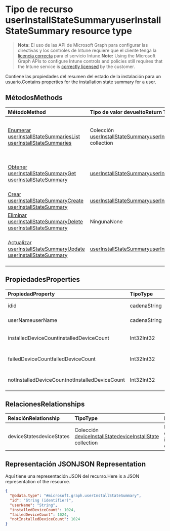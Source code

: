 # <a name="userinstallstatesummary-resource-type"></a><span data-ttu-id="02233-101">Tipo de recurso userInstallStateSummary</span><span class="sxs-lookup"><span data-stu-id="02233-101">userInstallStateSummary resource type</span></span>

> <span data-ttu-id="02233-102">**Nota:** El uso de las API de Microsoft Graph para configurar las directivas y los controles de Intune requiere que el cliente tenga la [licencia correcta](https://go.microsoft.com/fwlink/?linkid=839381) para el servicio Intune.</span><span class="sxs-lookup"><span data-stu-id="02233-102">**Note:** Using the Microsoft Graph APIs to configure Intune controls and policies still requires that the Intune service is [correctly licensed](https://go.microsoft.com/fwlink/?linkid=839381) by the customer.</span></span>

<span data-ttu-id="02233-103">Contiene las propiedades del resumen del estado de la instalación para un usuario.</span><span class="sxs-lookup"><span data-stu-id="02233-103">Contains properties for the installation state summary for a user.</span></span>
## <a name="methods"></a><span data-ttu-id="02233-104">Métodos</span><span class="sxs-lookup"><span data-stu-id="02233-104">Methods</span></span>
|<span data-ttu-id="02233-105">Método</span><span class="sxs-lookup"><span data-stu-id="02233-105">Method</span></span>|<span data-ttu-id="02233-106">Tipo de valor devuelto</span><span class="sxs-lookup"><span data-stu-id="02233-106">Return Type</span></span>|<span data-ttu-id="02233-107">Descripción</span><span class="sxs-lookup"><span data-stu-id="02233-107">Description</span></span>|
|:---|:---|:---|
|[<span data-ttu-id="02233-108">Enumerar userInstallStateSummaries</span><span class="sxs-lookup"><span data-stu-id="02233-108">List userInstallStateSummaries</span></span>](../api/intune_books_userinstallstatesummary_list.md)|<span data-ttu-id="02233-109">Colección [userInstallStateSummary](../resources/intune_books_userinstallstatesummary.md)</span><span class="sxs-lookup"><span data-stu-id="02233-109">[userInstallStateSummary](../resources/intune_books_userinstallstatesummary.md) collection</span></span>|<span data-ttu-id="02233-110">Enumere las propiedades y las relaciones de los objetos [userInstallStateSummary](../resources/intune_books_userinstallstatesummary.md).</span><span class="sxs-lookup"><span data-stu-id="02233-110">List properties and relationships of the [userInstallStateSummary](../resources/intune_books_userinstallstatesummary.md) objects.</span></span>|
|[<span data-ttu-id="02233-111">Obtener userInstallStateSummary</span><span class="sxs-lookup"><span data-stu-id="02233-111">Get userInstallStateSummary</span></span>](../api/intune_books_userinstallstatesummary_get.md)|[<span data-ttu-id="02233-112">userInstallStateSummary</span><span class="sxs-lookup"><span data-stu-id="02233-112">userInstallStateSummary</span></span>](../resources/intune_books_userinstallstatesummary.md)|<span data-ttu-id="02233-113">Lea las propiedades y las relaciones del objeto [userInstallStateSummary](../resources/intune_books_userinstallstatesummary.md).</span><span class="sxs-lookup"><span data-stu-id="02233-113">Read properties and relationships of [plannerTaskDetails](../resources/intune_books_userinstallstatesummary.md) object.</span></span>|
|[<span data-ttu-id="02233-114">Crear userInstallStateSummary</span><span class="sxs-lookup"><span data-stu-id="02233-114">Create userInstallStateSummary</span></span>](../api/intune_books_userinstallstatesummary_create.md)|[<span data-ttu-id="02233-115">userInstallStateSummary</span><span class="sxs-lookup"><span data-stu-id="02233-115">userInstallStateSummary</span></span>](../resources/intune_books_userinstallstatesummary.md)|<span data-ttu-id="02233-116">Cree un objeto [userInstallStateSummary](../resources/intune_books_userinstallstatesummary.md).</span><span class="sxs-lookup"><span data-stu-id="02233-116">Create a new [plannerBucket](../resources/intune_books_userinstallstatesummary.md) object.</span></span>|
|[<span data-ttu-id="02233-117">Eliminar userInstallStateSummary</span><span class="sxs-lookup"><span data-stu-id="02233-117">Delete userInstallStateSummary</span></span>](../api/intune_books_userinstallstatesummary_delete.md)|<span data-ttu-id="02233-118">Ninguna</span><span class="sxs-lookup"><span data-stu-id="02233-118">None</span></span>|<span data-ttu-id="02233-119">Elimina un [userInstallStateSummary](../resources/intune_books_userinstallstatesummary.md)</span><span class="sxs-lookup"><span data-stu-id="02233-119">Deletes a [userInstallStateSummary](../resources/intune_books_userinstallstatesummary.md).</span></span>|
|[<span data-ttu-id="02233-120">Actualizar userInstallStateSummary</span><span class="sxs-lookup"><span data-stu-id="02233-120">Update userInstallStateSummary</span></span>](../api/intune_books_userinstallstatesummary_update.md)|[<span data-ttu-id="02233-121">userInstallStateSummary</span><span class="sxs-lookup"><span data-stu-id="02233-121">userInstallStateSummary</span></span>](../resources/intune_books_userinstallstatesummary.md)|<span data-ttu-id="02233-122">Actualice las propiedades de un objeto [userInstallStateSummary](../resources/intune_books_userinstallstatesummary.md).</span><span class="sxs-lookup"><span data-stu-id="02233-122">Update the properties of a [calendar](../resources/intune_books_userinstallstatesummary.md) object.</span></span>|

## <a name="properties"></a><span data-ttu-id="02233-123">Propiedades</span><span class="sxs-lookup"><span data-stu-id="02233-123">Properties</span></span>
|<span data-ttu-id="02233-124">Propiedad</span><span class="sxs-lookup"><span data-stu-id="02233-124">Property</span></span>|<span data-ttu-id="02233-125">Tipo</span><span class="sxs-lookup"><span data-stu-id="02233-125">Type</span></span>|<span data-ttu-id="02233-126">Descripción</span><span class="sxs-lookup"><span data-stu-id="02233-126">Description</span></span>|
|:---|:---|:---|
|<span data-ttu-id="02233-127">id</span><span class="sxs-lookup"><span data-stu-id="02233-127">id</span></span>|<span data-ttu-id="02233-128">cadena</span><span class="sxs-lookup"><span data-stu-id="02233-128">String</span></span>|<span data-ttu-id="02233-129">Clave de la entidad.</span><span class="sxs-lookup"><span data-stu-id="02233-129">Key of the setting.</span></span>|
|<span data-ttu-id="02233-130">userName</span><span class="sxs-lookup"><span data-stu-id="02233-130">userName</span></span>|<span data-ttu-id="02233-131">cadena</span><span class="sxs-lookup"><span data-stu-id="02233-131">String</span></span>|<span data-ttu-id="02233-132">Nombre de usuario.</span><span class="sxs-lookup"><span data-stu-id="02233-132">User name.</span></span>|
|<span data-ttu-id="02233-133">installedDeviceCount</span><span class="sxs-lookup"><span data-stu-id="02233-133">installedDeviceCount</span></span>|<span data-ttu-id="02233-134">Int32</span><span class="sxs-lookup"><span data-stu-id="02233-134">Int32</span></span>|<span data-ttu-id="02233-135">Número de dispositivos instalados.</span><span class="sxs-lookup"><span data-stu-id="02233-135">Installed Device Count.</span></span>|
|<span data-ttu-id="02233-136">failedDeviceCount</span><span class="sxs-lookup"><span data-stu-id="02233-136">failedDeviceCount</span></span>|<span data-ttu-id="02233-137">Int32</span><span class="sxs-lookup"><span data-stu-id="02233-137">Int32</span></span>|<span data-ttu-id="02233-138">Número de dispositivos erróneos.</span><span class="sxs-lookup"><span data-stu-id="02233-138">Failed Device Count.</span></span>|
|<span data-ttu-id="02233-139">notInstalledDeviceCount</span><span class="sxs-lookup"><span data-stu-id="02233-139">notInstalledDeviceCount</span></span>|<span data-ttu-id="02233-140">Int32</span><span class="sxs-lookup"><span data-stu-id="02233-140">Int32</span></span>|<span data-ttu-id="02233-141">Número de dispositivos no instalados.</span><span class="sxs-lookup"><span data-stu-id="02233-141">Not installed device count.</span></span>|

## <a name="relationships"></a><span data-ttu-id="02233-142">Relaciones</span><span class="sxs-lookup"><span data-stu-id="02233-142">Relationships</span></span>
|<span data-ttu-id="02233-143">Relación</span><span class="sxs-lookup"><span data-stu-id="02233-143">Relationship</span></span>|<span data-ttu-id="02233-144">Tipo</span><span class="sxs-lookup"><span data-stu-id="02233-144">Type</span></span>|<span data-ttu-id="02233-145">Descripción</span><span class="sxs-lookup"><span data-stu-id="02233-145">Description</span></span>|
|:---|:---|:---|
|<span data-ttu-id="02233-146">deviceStates</span><span class="sxs-lookup"><span data-stu-id="02233-146">deviceStates</span></span>|<span data-ttu-id="02233-147">Colección [deviceInstallState](../resources/intune_books_deviceinstallstate.md)</span><span class="sxs-lookup"><span data-stu-id="02233-147">[deviceInstallState](../resources/intune_books_deviceinstallstate.md) collection</span></span>|<span data-ttu-id="02233-148">El estado de instalación del libro electrónico.</span><span class="sxs-lookup"><span data-stu-id="02233-148">The install state of the eBook.</span></span>|

## <a name="json-representation"></a><span data-ttu-id="02233-149">Representación JSON</span><span class="sxs-lookup"><span data-stu-id="02233-149">JSON Representation</span></span>
<span data-ttu-id="02233-150">Aquí tiene una representación JSON del recurso.</span><span class="sxs-lookup"><span data-stu-id="02233-150">Here is a JSON representation of the resource.</span></span>
<!-- {
  "blockType": "resource",
  "keyProperty": "id",
  "@odata.type": "microsoft.graph.userInstallStateSummary"
}
-->
``` json
{
  "@odata.type": "#microsoft.graph.userInstallStateSummary",
  "id": "String (identifier)",
  "userName": "String",
  "installedDeviceCount": 1024,
  "failedDeviceCount": 1024,
  "notInstalledDeviceCount": 1024
}
```



